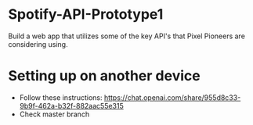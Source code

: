 # Spotify-API-Prototype1
Build a web app that utilizes some of the key API's that Pixel Pioneers are considering using.

# Setting up on another device
- Follow these instructions: https://chat.openai.com/share/955d8c33-9b9f-462a-b32f-882aac55e315
- Check master branch
